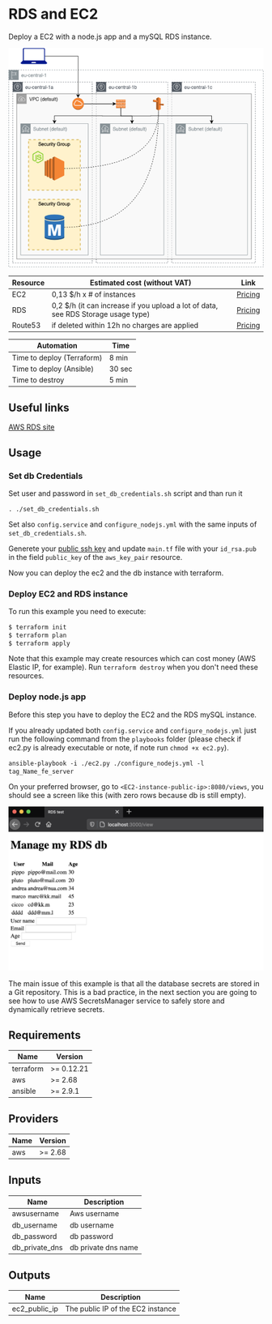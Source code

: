 # RDS and EC2

Deploy a EC2 with a node.js app and a mySQL RDS instance.

![appview](./images/RDSEC2architecture.png)

| Resource | Estimated cost (without VAT) | Link |
|------|---------|---------|
| EC2 | 0,13 $/h x # of instances | [Pricing](https://aws.amazon.com/ec2/pricing/on-demand/) |
| RDS | 0,2 $/h (it can increase if you upload a lot of data, see RDS Storage usage type)| [Pricing](https://aws.amazon.com/rds/mysql/pricing/?pg=pr&loc=2) |
| Route53 | if deleted within 12h no charges are applied | [Pricing](https://aws.amazon.com/route53/pricing/) |

| Automation | Time |
|------|---------|
| Time to deploy (Terraform) | 8 min |
| Time to deploy (Ansible) | 30 sec |
| Time to destroy | 5 min |

## Useful links

[AWS RDS site](https://docs.aws.amazon.com/rds/index.html?nc2=h_ql_doc_rds)

## Usage

### Set db Credentials

Set user and password in `set_db_credentials.sh` script and than run it
```
. ./set_db_credentials.sh
```

Set also `config.service` and `configure_nodejs.yml` with the same inputs of `set_db_credentials.sh`.

Generete your [public ssh key](https://www.ssh.com/ssh/keygen/) and update `main.tf` file with your `id_rsa.pub` in the field `public_key` of the `aws_key_pair` resource.

Now you can deploy the ec2 and the db instance with terraform.

### Deploy EC2 and RDS instance

To run this example you need to execute:

```
$ terraform init
$ terraform plan
$ terraform apply
```

Note that this example may create resources which can cost money (AWS Elastic IP, for example). Run `terraform destroy` when you don't need these resources.

### Deploy node.js app

Before this step you have to deploy the EC2 and the RDS mySQL instance.

If you already updated both `config.service` and `configure_nodejs.yml` just run the following command from the `playbooks` folder (please check if ec2.py is already executable or note, if note run `chmod +x ec2.py`).

```
ansible-playbook -i ./ec2.py ./configure_nodejs.yml -l tag_Name_fe_server
```

On your preferred browser, go to `<EC2-instance-public-ip>:8080/views`, you should see a screen like this (with zero rows because db is still empty).

![appview](./images/appview.png)

The main issue of this example is that all the database secrets are stored in a Git repository. This is a bad practice, in the next section you are going to see how to use AWS SecretsManager service to safely store and dynamically retrieve secrets.

## Requirements

| Name | Version |
|------|---------|
| terraform | >= 0.12.21 |
| aws | >= 2.68 |
| ansible | >= 2.9.1 |

## Providers

| Name | Version |
|------|---------|
| aws | >= 2.68 |

## Inputs

| Name | Description |
|------|---------|
| awsusername | Aws username |
| db_username | db username |
| db_password | db password |
| db_private_dns | db private dns name |

## Outputs

| Name | Description |
|------|-------------|
| ec2_public_ip | The public IP of the EC2 instance |
